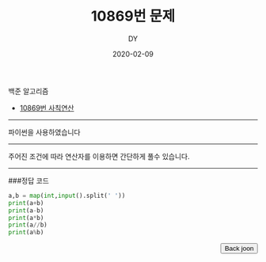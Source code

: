 ﻿---
layout: post
title:  "10869번 문제"
date:   2020-02-09
author: DY
comments: true
categories: backjoon
---

백준 알고리즘
* [10869번 사칙연산](https://www.acmicpc.net/problem/10869)

---

파이썬을 사용하였습니다

---
주어진 조건에 따라 연산자를 이용하면 간단하게 풀수 있습니다.

---
###정답 코드

```python
a,b = map(int,input().split(' '))
print(a+b)
print(a-b)
print(a*b)
print(a//b)
print(a%b)
```

<div style="float: right;">
  <button onclick="location.href='https://www.acmicpc.net/' ">Back joon</button>
</div>
